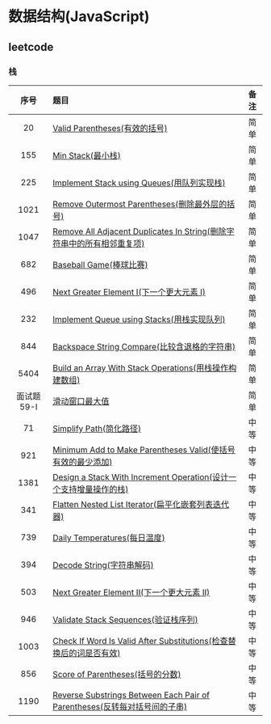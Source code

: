# 数据结构(JavaScript)

## leetcode

### 栈

序号|题目|备注
:--:|:--|:--:
20|[Valid Parentheses(有效的括号)](./Stack/20/README.md)|简单
155|[Min Stack(最小栈)](./Stack/155/README.md)|简单
225|[Implement Stack using Queues(用队列实现栈)](./Stack/225/README.md)|简单
1021|[Remove Outermost Parentheses(删除最外层的括号)](./Stack/1021/README.md)|简单
1047|[Remove All Adjacent Duplicates In String(删除字符串中的所有相邻重复项)](./Stack/1047/README.md)|简单
682|[Baseball Game(棒球比赛)](./Stack/682/README.md)|简单
496|[Next Greater Element I(下一个更大元素 I)](./Stack/496/README.md)|简单
232|[Implement Queue using Stacks(用栈实现队列)](./Stack/232/README.md)|简单
844|[Backspace String Compare(比较含退格的字符串)](./Stack/844/README.md)|简单
5404|[Build an Array With Stack Operations(用栈操作构建数组)](./Stack/5404/README.md)|简单
面试题59-I|[滑动窗口最大值](./Stack/59-I/README.md)|简单
71|[Simplify Path(简化路径)](./Stack/71/README.md)|中等
921|[Minimum Add to Make Parentheses Valid(使括号有效的最少添加)](./Stack/921/README.md)|中等
1381|[Design a Stack With Increment Operation(设计一个支持增量操作的栈)](./Stack/1381/README.md)|中等
341|[Flatten Nested List Iterator(扁平化嵌套列表迭代器)](./Stack/341/README.md)|中等
739|[Daily Temperatures(每日温度)](./Stack/739/README.md)|中等
394|[Decode String(字符串解码)](./Stack/394/README.md)|中等
503|[Next Greater Element II(下一个更大元素 II)](./Stack/503/README.md)|中等
946|[Validate Stack Sequences(验证栈序列)](./Stack/946/README.md)|中等
1003|[Check If Word Is Valid After Substitutions(检查替换后的词是否有效)](./Stack/1003/README.md)|中等
856|[Score of Parentheses(括号的分数)](./Stack/856/README.md)|中等
1190|[Reverse Substrings Between Each Pair of Parentheses(反转每对括号间的子串)](./Stack/1190/README.md)|中等
